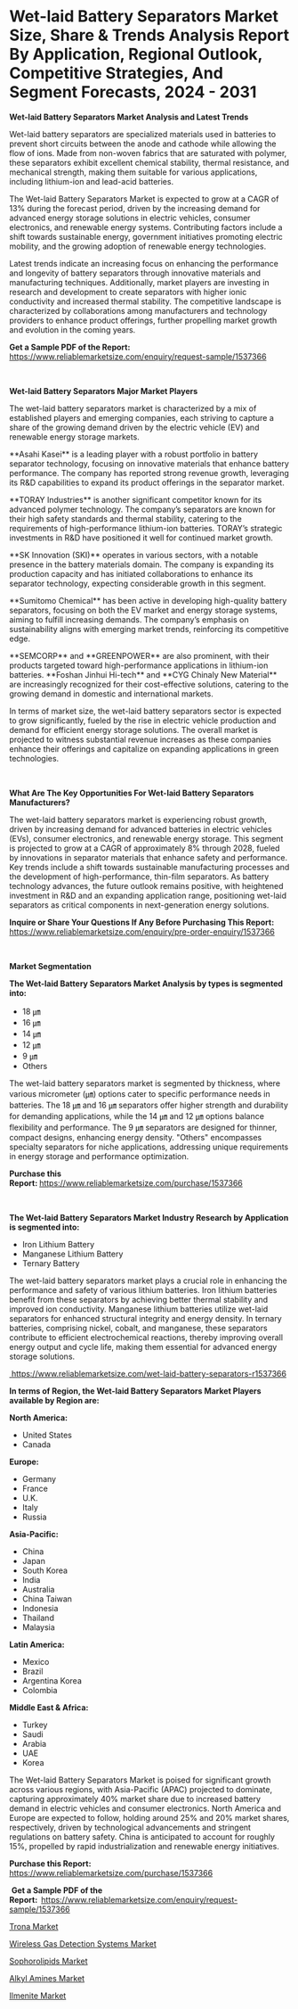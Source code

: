 <p><h1>Wet-laid Battery Separators Market Size, Share & Trends Analysis Report By Application, Regional Outlook, Competitive Strategies, And Segment Forecasts, 2024 - 2031</h1></p><p><strong>Wet-laid Battery Separators Market Analysis and Latest Trends</strong></p>
<p><p>Wet-laid battery separators are specialized materials used in batteries to prevent short circuits between the anode and cathode while allowing the flow of ions. Made from non-woven fabrics that are saturated with polymer, these separators exhibit excellent chemical stability, thermal resistance, and mechanical strength, making them suitable for various applications, including lithium-ion and lead-acid batteries.</p><p>The Wet-laid Battery Separators Market is expected to grow at a CAGR of 13% during the forecast period, driven by the increasing demand for advanced energy storage solutions in electric vehicles, consumer electronics, and renewable energy systems. Contributing factors include a shift towards sustainable energy, government initiatives promoting electric mobility, and the growing adoption of renewable energy technologies. </p><p>Latest trends indicate an increasing focus on enhancing the performance and longevity of battery separators through innovative materials and manufacturing techniques. Additionally, market players are investing in research and development to create separators with higher ionic conductivity and increased thermal stability. The competitive landscape is characterized by collaborations among manufacturers and technology providers to enhance product offerings, further propelling market growth and evolution in the coming years.</p></p>
<p><strong>Get a Sample PDF of the Report:&nbsp;</strong> <a href="https://www.reliablemarketsize.com/enquiry/request-sample/1537366?utm_campaign=1879&utm_medium=2&utm_source=Github&utm_content=ia&utm_term=10122024&utm_id=wet-laid-battery-separators">https://www.reliablemarketsize.com/enquiry/request-sample/1537366</a></p>
<p>&nbsp;</p>
<p><strong>Wet-laid Battery Separators Major Market Players</strong></p>
<p><p>The wet-laid battery separators market is characterized by a mix of established players and emerging companies, each striving to capture a share of the growing demand driven by the electric vehicle (EV) and renewable energy storage markets.</p><p>**Asahi Kasei** is a leading player with a robust portfolio in battery separator technology, focusing on innovative materials that enhance battery performance. The company has reported strong revenue growth, leveraging its R&D capabilities to expand its product offerings in the separator market.</p><p>**TORAY Industries** is another significant competitor known for its advanced polymer technology. The company’s separators are known for their high safety standards and thermal stability, catering to the requirements of high-performance lithium-ion batteries. TORAY’s strategic investments in R&D have positioned it well for continued market growth.</p><p>**SK Innovation (SKI)** operates in various sectors, with a notable presence in the battery materials domain. The company is expanding its production capacity and has initiated collaborations to enhance its separator technology, expecting considerable growth in this segment.</p><p>**Sumitomo Chemical** has been active in developing high-quality battery separators, focusing on both the EV market and energy storage systems, aiming to fulfill increasing demands. The company’s emphasis on sustainability aligns with emerging market trends, reinforcing its competitive edge.</p><p>**SEMCORP** and **GREENPOWER** are also prominent, with their products targeted toward high-performance applications in lithium-ion batteries. **Foshan Jinhui Hi-tech** and **CYG Chinaly New Material** are increasingly recognized for their cost-effective solutions, catering to the growing demand in domestic and international markets.</p><p>In terms of market size, the wet-laid battery separators sector is expected to grow significantly, fueled by the rise in electric vehicle production and demand for efficient energy storage solutions. The overall market is projected to witness substantial revenue increases as these companies enhance their offerings and capitalize on expanding applications in green technologies.</p></p>
<p>&nbsp;</p>
<p><strong>What Are The Key Opportunities For Wet-laid Battery Separators Manufacturers?</strong></p>
<p><p>The wet-laid battery separators market is experiencing robust growth, driven by increasing demand for advanced batteries in electric vehicles (EVs), consumer electronics, and renewable energy storage. This segment is projected to grow at a CAGR of approximately 8% through 2028, fueled by innovations in separator materials that enhance safety and performance. Key trends include a shift towards sustainable manufacturing processes and the development of high-performance, thin-film separators. As battery technology advances, the future outlook remains positive, with heightened investment in R&D and an expanding application range, positioning wet-laid separators as critical components in next-generation energy solutions.</p></p>
<p><strong>Inquire or Share Your Questions If Any Before Purchasing This Report:</strong> <a href="https://www.reliablemarketsize.com/enquiry/pre-order-enquiry/1537366?utm_campaign=1879&utm_medium=2&utm_source=Github&utm_content=ia&utm_term=10122024&utm_id=wet-laid-battery-separators">https://www.reliablemarketsize.com/enquiry/pre-order-enquiry/1537366</a></p>
<p>&nbsp;</p>
<p><strong>Market Segmentation</strong></p>
<p><strong>The Wet-laid Battery Separators Market Analysis by types is segmented into:</strong></p>
<p><ul><li>18 ㎛</li><li>16 ㎛</li><li>14 ㎛</li><li>12 ㎛</li><li>9 ㎛</li><li>Others</li></ul></p>
<p><p>The wet-laid battery separators market is segmented by thickness, where various micrometer (㎛) options cater to specific performance needs in batteries. The 18 ㎛ and 16 ㎛ separators offer higher strength and durability for demanding applications, while the 14 ㎛ and 12 ㎛ options balance flexibility and performance. The 9 ㎛ separators are designed for thinner, compact designs, enhancing energy density. "Others" encompasses specialty separators for niche applications, addressing unique requirements in energy storage and performance optimization.</p></p>
<p><strong>Purchase this Report:&nbsp;</strong><a href="https://www.reliablemarketsize.com/purchase/1537366?utm_campaign=1879&utm_medium=2&utm_source=Github&utm_content=ia&utm_term=10122024&utm_id=wet-laid-battery-separators">https://www.reliablemarketsize.com/purchase/1537366</a></p>
<p>&nbsp;</p>
<p><strong>The Wet-laid Battery Separators Market Industry Research by Application is segmented into:</strong></p>
<p><ul><li>Iron Lithium Battery</li><li>Manganese Lithium Battery</li><li>Ternary Battery</li></ul></p>
<p><p>The wet-laid battery separators market plays a crucial role in enhancing the performance and safety of various lithium batteries. Iron lithium batteries benefit from these separators by achieving better thermal stability and improved ion conductivity. Manganese lithium batteries utilize wet-laid separators for enhanced structural integrity and energy density. In ternary batteries, comprising nickel, cobalt, and manganese, these separators contribute to efficient electrochemical reactions, thereby improving overall energy output and cycle life, making them essential for advanced energy storage solutions.</p></p>
<p><a href="https://www.reliablemarketsize.com/wet-laid-battery-separators-r1537366?utm_campaign=1879&utm_medium=2&utm_source=Github&utm_content=ia&utm_term=10122024&utm_id=wet-laid-battery-separators">&nbsp;https://www.reliablemarketsize.com/wet-laid-battery-separators-r1537366</a></p>
<p><strong>In terms of Region, the Wet-laid Battery Separators Market Players available by Region are:</strong></p>
<p>
    <p> <strong> North America: </strong>
        <ul>
            <li>United States</li>
            <li>Canada</li>
        </ul>
        </p> 
    <p> <strong> Europe: </strong>
        <ul>
            <li>Germany</li>
            <li>France</li>
            <li>U.K.</li>
            <li>Italy</li>
            <li>Russia</li>
        </ul>
        </p> 
    <p> <strong> Asia-Pacific: </strong>
        <ul>
            <li>China</li>
            <li>Japan</li>
            <li>South Korea</li>
            <li>India</li>
            <li>Australia</li>
            <li>China Taiwan</li>
            <li>Indonesia</li>
            <li>Thailand</li>
            <li>Malaysia</li>
        </ul>
        </p> 
    <p> <strong> Latin America: </strong>
        <ul>
            <li>Mexico</li>
            <li>Brazil</li>
            <li>Argentina Korea</li>
            <li>Colombia</li>
        </ul>
        </p> 
    <p> <strong> Middle East & Africa: </strong>
        <ul>
            <li>Turkey</li>
            <li>Saudi</li>
            <li>Arabia</li>
            <li>UAE</li>
            <li>Korea</li>
        </ul>
    </p>
    </p>
<p><p>The Wet-laid Battery Separators Market is poised for significant growth across various regions, with Asia-Pacific (APAC) projected to dominate, capturing approximately 40% market share due to increased battery demand in electric vehicles and consumer electronics. North America and Europe are expected to follow, holding around 25% and 20% market shares, respectively, driven by technological advancements and stringent regulations on battery safety. China is anticipated to account for roughly 15%, propelled by rapid industrialization and renewable energy initiatives.</p></p>
<p><strong>Purchase this Report: </strong><a href="https://www.reliablemarketsize.com/purchase/1537366?utm_campaign=1879&utm_medium=2&utm_source=Github&utm_content=ia&utm_term=10122024&utm_id=wet-laid-battery-separators">https://www.reliablemarketsize.com/purchase/1537366</a></p>
<p>&nbsp;<strong>Get a Sample PDF of the Report:&nbsp;&nbsp;</strong><a href="https://www.reliablemarketsize.com/enquiry/request-sample/1537366?utm_campaign=1879&utm_medium=2&utm_source=Github&utm_content=ia&utm_term=10122024&utm_id=wet-laid-battery-separators">https://www.reliablemarketsize.com/enquiry/request-sample/1537366</a></p>
<p><strong></strong></p>
<p><p><a href="https://www.linkedin.com/pulse/trona-market-projected-cagr-145-from-2024-2031-in-depth-report-heagf?utm_campaign=1879&utm_medium=2&utm_source=Github&utm_content=ia&utm_term=10122024&utm_id=wet-laid-battery-separators">Trona Market</a></p><p><a href="https://www.linkedin.com/pulse/growth-projections-wireless-gas-detection-systems-market-comprehensive-nd8fc?utm_campaign=1879&utm_medium=2&utm_source=Github&utm_content=ia&utm_term=10122024&utm_id=wet-laid-battery-separators">Wireless Gas Detection Systems Market</a></p><p><a href="https://www.linkedin.com/pulse/global-sophorolipids-market-pulse-trends-growth-analysis-2024-gbunf?utm_campaign=1879&utm_medium=2&utm_source=Github&utm_content=ia&utm_term=10122024&utm_id=wet-laid-battery-separators">Sophorolipids Market</a></p><p><a href="https://www.linkedin.com/pulse/strong-growth-anticipated-global-alkyl-amines-market-ufz9f?utm_campaign=1879&utm_medium=2&utm_source=Github&utm_content=ia&utm_term=10122024&utm_id=wet-laid-battery-separators">Alkyl Amines Market</a></p><p><a href="https://www.linkedin.com/pulse/revenue-insights-growth-forecast-ilmenite-industry-4-cagr-from-pbi5c?utm_campaign=1879&utm_medium=2&utm_source=Github&utm_content=ia&utm_term=10122024&utm_id=wet-laid-battery-separators">Ilmenite Market</a></p></p>